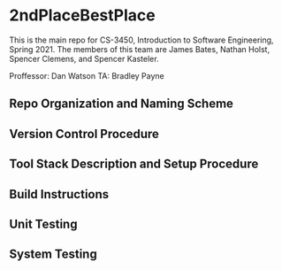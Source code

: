# 2ndPlaceBestPlace

This is the main repo for CS-3450, Introduction to Software Engineering, Spring 2021.
The members of this team are James Bates, Nathan Holst, Spencer Clemens, and Spencer Kasteler.


Proffessor: Dan Watson
TA: Bradley Payne

## Repo Organization and Naming Scheme

## Version Control Procedure

## Tool Stack Description and Setup Procedure

## Build Instructions

## Unit Testing

## System Testing

